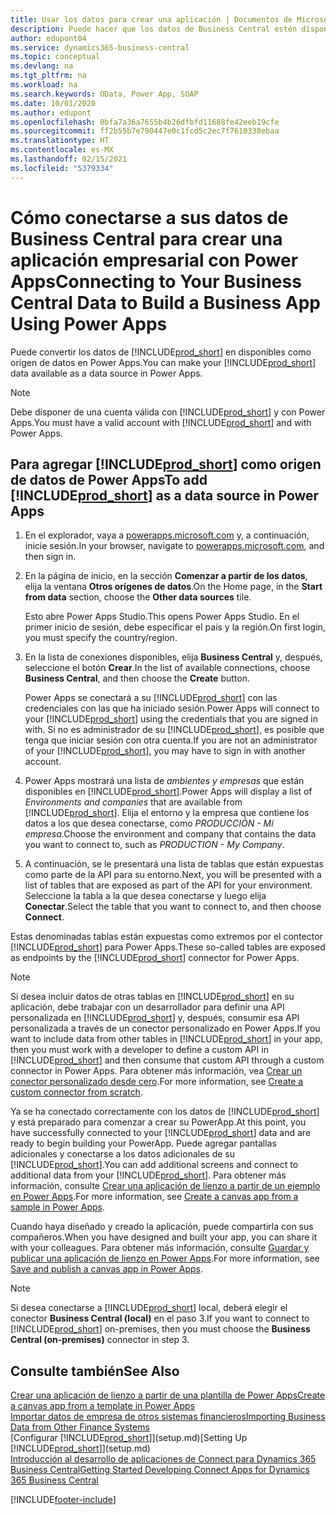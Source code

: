 ```yaml
---
title: Usar los datos para crear una aplicación | Documentos de Microsoft
description: Puede hacer que los datos de Business Central estén disponibles como un origen de datos y especificar una URL de OData de sus servicios web para crear una aplicación empresarial con Power Apps.
author: edupont04
ms.service: dynamics365-business-central
ms.topic: conceptual
ms.devlang: na
ms.tgt_pltfrm: na
ms.workload: na
ms.search.keywords: OData, Power App, SOAP
ms.date: 10/01/2020
ms.author: edupont
ms.openlocfilehash: 0bfa7a36a7655b4b26dfbfd11688fe42eeb19cfe
ms.sourcegitcommit: ff2b55b7e790447e0c1fcd5c2ec7f7610338ebaa
ms.translationtype: HT
ms.contentlocale: es-MX
ms.lasthandoff: 02/15/2021
ms.locfileid: "5379334"
---
```

# <a name="connecting-to-your-business-central-data-to-build-a-business-app-using-power-apps"></a><span data-ttu-id="99a8e-103">Cómo conectarse a sus datos de Business Central para crear una aplicación empresarial con Power Apps</span><span class="sxs-lookup"><span data-stu-id="99a8e-103">Connecting to Your Business Central Data to Build a Business App Using Power Apps</span></span>

<span data-ttu-id="99a8e-104">Puede convertir los datos de [!INCLUDE[prod_short](includes/prod_short.md)] en disponibles como origen de datos en Power Apps.</span><span class="sxs-lookup"><span data-stu-id="99a8e-104">You can make your [!INCLUDE[prod_short](includes/prod_short.md)] data available as a data source in Power Apps.</span></span>  

> [!NOTE]  
> <span data-ttu-id="99a8e-105">Debe disponer de una cuenta válida con [!INCLUDE[prod_short](includes/prod_short.md)] y con Power Apps.</span><span class="sxs-lookup"><span data-stu-id="99a8e-105">You must have a valid account with [!INCLUDE[prod_short](includes/prod_short.md)] and with Power Apps.</span></span>  

## <a name="to-add-prod_short-as-a-data-source-in-power-apps"></a><span data-ttu-id="99a8e-106">Para agregar [!INCLUDE[prod_short](includes/prod_short.md)] como origen de datos de Power Apps</span><span class="sxs-lookup"><span data-stu-id="99a8e-106">To add [!INCLUDE[prod_short](includes/prod_short.md)] as a data source in Power Apps</span></span>

1. <span data-ttu-id="99a8e-107">En el explorador, vaya a [powerapps.microsoft.com](https://powerapps.microsoft.com/) y, a continuación, inicie sesión.</span><span class="sxs-lookup"><span data-stu-id="99a8e-107">In your browser, navigate to [powerapps.microsoft.com](https://powerapps.microsoft.com/), and then sign in.</span></span>
2. <span data-ttu-id="99a8e-108">En la página de inicio, en la sección **Comenzar a partir de los datos**, elija la ventana **Otros orígenes de datos**.</span><span class="sxs-lookup"><span data-stu-id="99a8e-108">On the Home page, in the **Start from data** section, choose the **Other data sources** tile.</span></span>  

    <span data-ttu-id="99a8e-109">Esto abre Power Apps Studio.</span><span class="sxs-lookup"><span data-stu-id="99a8e-109">This opens Power Apps Studio.</span></span> <span data-ttu-id="99a8e-110">En el primer inicio de sesión, debe especificar el país y la región.</span><span class="sxs-lookup"><span data-stu-id="99a8e-110">On first login, you must specify the country/region.</span></span>  
3. <span data-ttu-id="99a8e-111">En la lista de conexiones disponibles, elija **Business Central** y, después, seleccione el botón **Crear**.</span><span class="sxs-lookup"><span data-stu-id="99a8e-111">In the list of available connections, choose **Business Central**, and then choose the **Create** button.</span></span>

    <span data-ttu-id="99a8e-112">Power Apps se conectará a su [!INCLUDE[prod_short](includes/prod_short.md)] con las credenciales con las que ha iniciado sesión.</span><span class="sxs-lookup"><span data-stu-id="99a8e-112">Power Apps will connect to your [!INCLUDE[prod_short](includes/prod_short.md)] using the credentials that you are signed in with.</span></span> <span data-ttu-id="99a8e-113">Si no es administrador de su [!INCLUDE[prod_short](includes/prod_short.md)], es posible que tenga que iniciar sesión con otra cuenta.</span><span class="sxs-lookup"><span data-stu-id="99a8e-113">If you are not an administrator of your [!INCLUDE[prod_short](includes/prod_short.md)], you may have to sign in with another account.</span></span>  

4. <span data-ttu-id="99a8e-114">Power Apps mostrará una lista de *ambientes y empresas* que están disponibles en [!INCLUDE[prod_short](includes/prod_short.md)].</span><span class="sxs-lookup"><span data-stu-id="99a8e-114">Power Apps will display a list of *Environments and companies* that are available from [!INCLUDE[prod_short](includes/prod_short.md)].</span></span> <span data-ttu-id="99a8e-115">Elija el entorno y la empresa que contiene los datos a los que desea conectarse, como *PRODUCCIÓN - Mi empresa*.</span><span class="sxs-lookup"><span data-stu-id="99a8e-115">Choose the environment and company that contains the data you want to connect to, such as *PRODUCTION - My Company*.</span></span>  

5. <span data-ttu-id="99a8e-116">A continuación, se le presentará una lista de tablas que están expuestas como parte de la API para su entorno.</span><span class="sxs-lookup"><span data-stu-id="99a8e-116">Next, you will be presented with a list of tables that are exposed as part of the API for your environment.</span></span> <span data-ttu-id="99a8e-117">Seleccione la tabla a la que desea conectarse y luego elija **Conectar**.</span><span class="sxs-lookup"><span data-stu-id="99a8e-117">Select the table that you want to connect to, and then choose **Connect**.</span></span>

<span data-ttu-id="99a8e-118">Estas denominadas tablas están expuestas como extremos por el contector [!INCLUDE[prod_short](includes/prod_short.md)] para Power Apps.</span><span class="sxs-lookup"><span data-stu-id="99a8e-118">These so-called tables are exposed as endpoints by the [!INCLUDE[prod_short](includes/prod_short.md)] connector for Power Apps.</span></span>  

> [!NOTE]
> <span data-ttu-id="99a8e-119">Si desea incluir datos de otras tablas en [!INCLUDE[prod_short](includes/prod_short.md)] en su aplicación, debe trabajar con un desarrollador para definir una API personalizada en [!INCLUDE[prod_short](includes/prod_short.md)] y, después, consumir esa API personalizada a través de un conector personalizado en Power Apps.</span><span class="sxs-lookup"><span data-stu-id="99a8e-119">If you want to include data from other tables in [!INCLUDE[prod_short](includes/prod_short.md)] in your app, then you must work with a developer to define a custom API in [!INCLUDE[prod_short](includes/prod_short.md)] and then consume that custom API through a custom connector in Power Apps.</span></span> <span data-ttu-id="99a8e-120">Para obtener más información, vea [Crear un conector personalizado desde cero](/connectors/custom-connectors/define-blank).</span><span class="sxs-lookup"><span data-stu-id="99a8e-120">For more information, see [Create a custom connector from scratch](/connectors/custom-connectors/define-blank).</span></span>  

<span data-ttu-id="99a8e-121">Ya se ha conectado correctamente con los datos de [!INCLUDE[prod_short](includes/prod_short.md)] y está preparado para comenzar a crear su PowerApp.</span><span class="sxs-lookup"><span data-stu-id="99a8e-121">At this point, you have successfully connected to your [!INCLUDE[prod_short](includes/prod_short.md)] data and are ready to begin building your PowerApp.</span></span> <span data-ttu-id="99a8e-122">Puede agregar pantallas adicionales y conectarse a los datos adicionales de su [!INCLUDE[prod_short](includes/prod_short.md)].</span><span class="sxs-lookup"><span data-stu-id="99a8e-122">You can add additional screens and connect to additional data from your [!INCLUDE[prod_short](includes/prod_short.md)].</span></span> <span data-ttu-id="99a8e-123">Para obtener más información, consulte [Crear una aplicación de lienzo a partir de un ejemplo en Power Apps](/powerapps/maker/canvas-apps/open-and-run-a-sample-app).</span><span class="sxs-lookup"><span data-stu-id="99a8e-123">For more information, see [Create a canvas app from a sample in Power Apps](/powerapps/maker/canvas-apps/open-and-run-a-sample-app).</span></span>  

<span data-ttu-id="99a8e-124">Cuando haya diseñado y creado la aplicación, puede compartirla con sus compañeros.</span><span class="sxs-lookup"><span data-stu-id="99a8e-124">When you have designed and built your app, you can share it with your colleagues.</span></span> <span data-ttu-id="99a8e-125">Para obtener más información, consulte [Guardar y publicar una aplicación de lienzo en Power Apps](/powerapps/maker/canvas-apps/save-publish-app).</span><span class="sxs-lookup"><span data-stu-id="99a8e-125">For more information, see [Save and publish a canvas app in Power Apps](/powerapps/maker/canvas-apps/save-publish-app).</span></span>  

> [!NOTE]
> <span data-ttu-id="99a8e-126">Si desea conectarse a [!INCLUDE[prod_short](includes/prod_short.md)] local, deberá elegir el conector **Business Central (local)** en el paso 3.</span><span class="sxs-lookup"><span data-stu-id="99a8e-126">If you want to connect to [!INCLUDE[prod_short](includes/prod_short.md)] on-premises, then you must choose the **Business Central (on-premises)** connector in step 3.</span></span>  

## <a name="see-also"></a><span data-ttu-id="99a8e-127">Consulte también</span><span class="sxs-lookup"><span data-stu-id="99a8e-127">See Also</span></span>

[<span data-ttu-id="99a8e-128">Crear una aplicación de lienzo a partir de una plantilla de Power Apps</span><span class="sxs-lookup"><span data-stu-id="99a8e-128">Create a canvas app from a template in Power Apps</span></span>](/powerapps/maker/canvas-apps/get-started-test-drive)  
[<span data-ttu-id="99a8e-129">Importar datos de empresa de otros sistemas financieros</span><span class="sxs-lookup"><span data-stu-id="99a8e-129">Importing Business Data from Other Finance Systems</span></span>](across-import-data-configuration-packages.md)  
<span data-ttu-id="99a8e-130">[Configurar [!INCLUDE[prod_short](includes/prod_short.md)]](setup.md)</span><span class="sxs-lookup"><span data-stu-id="99a8e-130">[Setting Up [!INCLUDE[prod_short](includes/prod_short.md)]](setup.md)</span></span>  
[<span data-ttu-id="99a8e-131">Introducción al desarrollo de aplicaciones de Connect para Dynamics 365 Business Central</span><span class="sxs-lookup"><span data-stu-id="99a8e-131">Getting Started Developing Connect Apps for Dynamics 365 Business Central</span></span>](/dynamics365/business-central/dev-itpro/developer/devenv-develop-connect-apps)  


[!INCLUDE[footer-include](includes/footer-banner.md)]